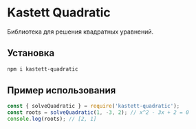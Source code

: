 # Kastett Quadratic

Библиотека для решения квадратных уравнений.


## Установка

```bash
npm i kastett-quadratic
```

## Пример использования

```javascript
const { solveQuadratic } = require('kastett-quadratic');
const roots = solveQuadratic(1, -3, 2); // x^2 - 3x + 2 = 0
console.log(roots); // [2, 1]
```
